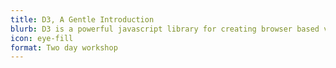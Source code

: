 ```yaml
---
title: D3, A Gentle Introduction
blurb: D3 is a powerful javascript library for creating browser based visualisations. Learn the basics in an intensive one day workshop.
icon: eye-fill
format: Two day workshop
---
```

